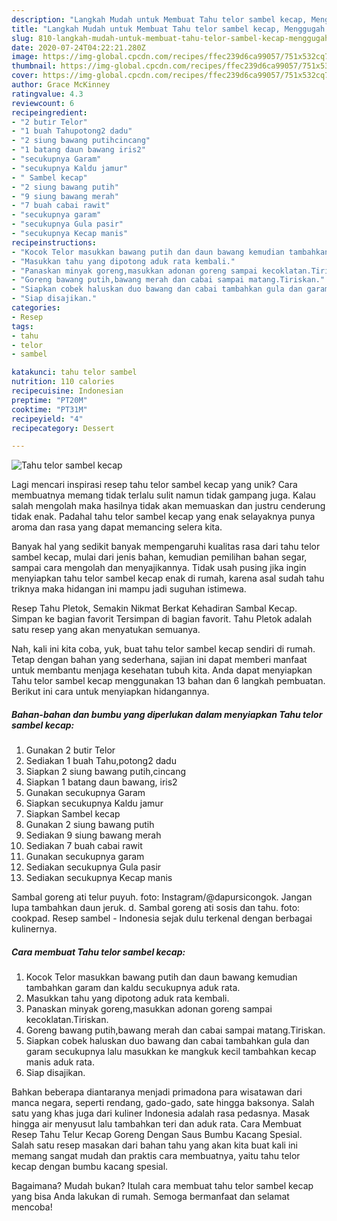 ```yaml
---
description: "Langkah Mudah untuk Membuat Tahu telor sambel kecap, Menggugah Selera"
title: "Langkah Mudah untuk Membuat Tahu telor sambel kecap, Menggugah Selera"
slug: 810-langkah-mudah-untuk-membuat-tahu-telor-sambel-kecap-menggugah-selera
date: 2020-07-24T04:22:21.280Z
image: https://img-global.cpcdn.com/recipes/ffec239d6ca99057/751x532cq70/tahu-telor-sambel-kecap-foto-resep-utama.jpg
thumbnail: https://img-global.cpcdn.com/recipes/ffec239d6ca99057/751x532cq70/tahu-telor-sambel-kecap-foto-resep-utama.jpg
cover: https://img-global.cpcdn.com/recipes/ffec239d6ca99057/751x532cq70/tahu-telor-sambel-kecap-foto-resep-utama.jpg
author: Grace McKinney
ratingvalue: 4.3
reviewcount: 6
recipeingredient:
- "2 butir Telor"
- "1 buah Tahupotong2 dadu"
- "2 siung bawang putihcincang"
- "1 batang daun bawang iris2"
- "secukupnya Garam"
- "secukupnya Kaldu jamur"
- " Sambel kecap"
- "2 siung bawang putih"
- "9 siung bawang merah"
- "7 buah cabai rawit"
- "secukupnya garam"
- "secukupnya Gula pasir"
- "secukupnya Kecap manis"
recipeinstructions:
- "Kocok Telor masukkan bawang putih dan daun bawang kemudian tambahkan garam dan kaldu secukupnya aduk rata."
- "Masukkan tahu yang dipotong aduk rata kembali."
- "Panaskan minyak goreng,masukkan adonan goreng sampai kecoklatan.Tiriskan."
- "Goreng bawang putih,bawang merah dan cabai sampai matang.Tiriskan."
- "Siapkan cobek haluskan duo bawang dan cabai tambahkan gula dan garam secukupnya lalu masukkan ke mangkuk kecil tambahkan kecap manis aduk rata."
- "Siap disajikan."
categories:
- Resep
tags:
- tahu
- telor
- sambel

katakunci: tahu telor sambel 
nutrition: 110 calories
recipecuisine: Indonesian
preptime: "PT20M"
cooktime: "PT31M"
recipeyield: "4"
recipecategory: Dessert

---
```



![Tahu telor sambel kecap](https://img-global.cpcdn.com/recipes/ffec239d6ca99057/751x532cq70/tahu-telor-sambel-kecap-foto-resep-utama.jpg)

Lagi mencari inspirasi resep tahu telor sambel kecap yang unik? Cara membuatnya memang tidak terlalu sulit namun tidak gampang juga. Kalau salah mengolah maka hasilnya tidak akan memuaskan dan justru cenderung tidak enak. Padahal tahu telor sambel kecap yang enak selayaknya punya aroma dan rasa yang dapat memancing selera kita.

Banyak hal yang sedikit banyak mempengaruhi kualitas rasa dari tahu telor sambel kecap, mulai dari jenis bahan, kemudian pemilihan bahan segar, sampai cara mengolah dan menyajikannya. Tidak usah pusing jika ingin menyiapkan tahu telor sambel kecap enak di rumah, karena asal sudah tahu triknya maka hidangan ini mampu jadi suguhan istimewa.

Resep Tahu Pletok, Semakin Nikmat Berkat Kehadiran Sambal Kecap. Simpan ke bagian favorit Tersimpan di bagian favorit. Tahu Pletok adalah satu resep yang akan menyatukan semuanya.


Nah, kali ini kita coba, yuk, buat tahu telor sambel kecap sendiri di rumah. Tetap dengan bahan yang sederhana, sajian ini dapat memberi manfaat untuk membantu menjaga kesehatan tubuh kita. Anda dapat menyiapkan Tahu telor sambel kecap menggunakan 13 bahan dan 6 langkah pembuatan. Berikut ini cara untuk menyiapkan hidangannya.

<!--inarticleads1-->

##### Bahan-bahan dan bumbu yang diperlukan dalam menyiapkan Tahu telor sambel kecap:

1. Gunakan 2 butir Telor
1. Sediakan 1 buah Tahu,potong2 dadu
1. Siapkan 2 siung bawang putih,cincang
1. Siapkan 1 batang daun bawang, iris2
1. Gunakan secukupnya Garam
1. Siapkan secukupnya Kaldu jamur
1. Siapkan  Sambel kecap
1. Gunakan 2 siung bawang putih
1. Sediakan 9 siung bawang merah
1. Sediakan 7 buah cabai rawit
1. Gunakan secukupnya garam
1. Sediakan secukupnya Gula pasir
1. Sediakan secukupnya Kecap manis


Sambal goreng ati telur puyuh. foto: Instagram/@dapursicongok. Jangan lupa tambahkan daun jeruk. d. Sambal goreng ati sosis dan tahu. foto: cookpad. Resep sambel - Indonesia sejak dulu terkenal dengan berbagai kulinernya. 

<!--inarticleads2-->

##### Cara membuat Tahu telor sambel kecap:

1. Kocok Telor masukkan bawang putih dan daun bawang kemudian tambahkan garam dan kaldu secukupnya aduk rata.
1. Masukkan tahu yang dipotong aduk rata kembali.
1. Panaskan minyak goreng,masukkan adonan goreng sampai kecoklatan.Tiriskan.
1. Goreng bawang putih,bawang merah dan cabai sampai matang.Tiriskan.
1. Siapkan cobek haluskan duo bawang dan cabai tambahkan gula dan garam secukupnya lalu masukkan ke mangkuk kecil tambahkan kecap manis aduk rata.
1. Siap disajikan.


Bahkan beberapa diantaranya menjadi primadona para wisatawan dari manca negara, seperti rendang, gado-gado, sate hingga baksonya. Salah satu yang khas juga dari kuliner Indonesia adalah rasa pedasnya. Masak hingga air menyusut lalu tambahkan teri dan aduk rata. Cara Membuat Resep Tahu Telur Kecap Goreng Dengan Saus Bumbu Kacang Spesial. Salah satu resep masakan dari bahan tahu yang akan kita buat kali ini memang sangat mudah dan praktis cara membuatnya, yaitu tahu telor kecap dengan bumbu kacang spesial. 

Bagaimana? Mudah bukan? Itulah cara membuat tahu telor sambel kecap yang bisa Anda lakukan di rumah. Semoga bermanfaat dan selamat mencoba!
